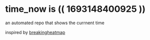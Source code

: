 # time_now is (( 1693148400925 ))

an automated repo that shows the currnent time

inspired by [breakingheatmap](https://github.com/breakingheatmap/breakingheatmap)